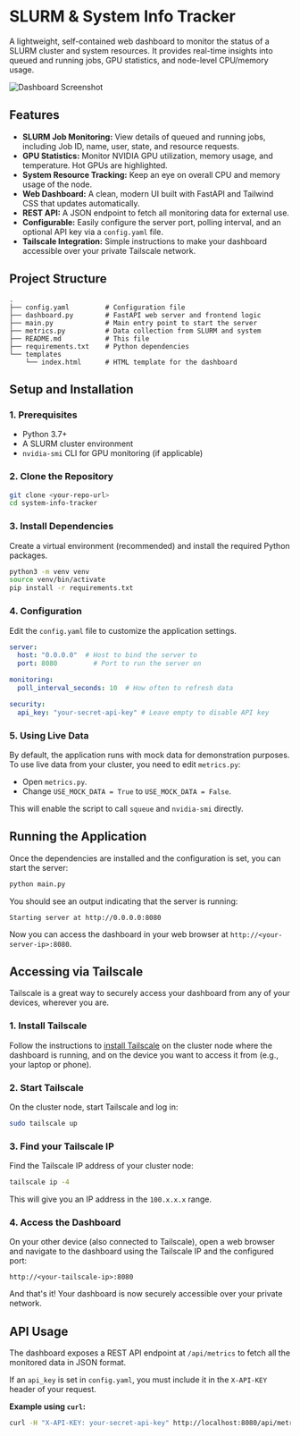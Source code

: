 # SLURM & System Info Tracker

A lightweight, self-contained web dashboard to monitor the status of a SLURM cluster and system resources. It provides real-time insights into queued and running jobs, GPU statistics, and node-level CPU/memory usage.

![Dashboard Screenshot](https://i.imgur.com/your-screenshot.png) <!--- This is a placeholder for a screenshot -->

## Features

- **SLURM Job Monitoring:** View details of queued and running jobs, including Job ID, name, user, state, and resource requests.
- **GPU Statistics:** Monitor NVIDIA GPU utilization, memory usage, and temperature. Hot GPUs are highlighted.
- **System Resource Tracking:** Keep an eye on overall CPU and memory usage of the node.
- **Web Dashboard:** A clean, modern UI built with FastAPI and Tailwind CSS that updates automatically.
- **REST API:** A JSON endpoint to fetch all monitoring data for external use.
- **Configurable:** Easily configure the server port, polling interval, and an optional API key via a `config.yaml` file.
- **Tailscale Integration:** Simple instructions to make your dashboard accessible over your private Tailscale network.

## Project Structure

```
.
├── config.yaml         # Configuration file
├── dashboard.py        # FastAPI web server and frontend logic
├── main.py             # Main entry point to start the server
├── metrics.py          # Data collection from SLURM and system
├── README.md           # This file
├── requirements.txt    # Python dependencies
└── templates
    └── index.html      # HTML template for the dashboard
```

## Setup and Installation

### 1. Prerequisites

- Python 3.7+
- A SLURM cluster environment
- `nvidia-smi` CLI for GPU monitoring (if applicable)

### 2. Clone the Repository

```bash
git clone <your-repo-url>
cd system-info-tracker
```

### 3. Install Dependencies

Create a virtual environment (recommended) and install the required Python packages.

```bash
python3 -m venv venv
source venv/bin/activate
pip install -r requirements.txt
```

### 4. Configuration

Edit the `config.yaml` file to customize the application settings.

```yaml
server:
  host: "0.0.0.0"  # Host to bind the server to
  port: 8080         # Port to run the server on

monitoring:
  poll_interval_seconds: 10  # How often to refresh data

security:
  api_key: "your-secret-api-key" # Leave empty to disable API key
```

### 5. Using Live Data

By default, the application runs with mock data for demonstration purposes. To use live data from your cluster, you need to edit `metrics.py`:

- Open `metrics.py`.
- Change `USE_MOCK_DATA = True` to `USE_MOCK_DATA = False`.

This will enable the script to call `squeue` and `nvidia-smi` directly.

## Running the Application

Once the dependencies are installed and the configuration is set, you can start the server:

```bash
python main.py
```

You should see an output indicating that the server is running:

```
Starting server at http://0.0.0.0:8080
```

Now you can access the dashboard in your web browser at `http://<your-server-ip>:8080`.

## Accessing via Tailscale

Tailscale is a great way to securely access your dashboard from any of your devices, wherever you are.

### 1. Install Tailscale

Follow the instructions to [install Tailscale](https://tailscale.com/download/) on the cluster node where the dashboard is running, and on the device you want to access it from (e.g., your laptop or phone).

### 2. Start Tailscale

On the cluster node, start Tailscale and log in:

```bash
sudo tailscale up
```

### 3. Find your Tailscale IP

Find the Tailscale IP address of your cluster node:

```bash
tailscale ip -4
```

This will give you an IP address in the `100.x.x.x` range.

### 4. Access the Dashboard

On your other device (also connected to Tailscale), open a web browser and navigate to the dashboard using the Tailscale IP and the configured port:

`http://<your-tailscale-ip>:8080`

And that's it! Your dashboard is now securely accessible over your private network.

## API Usage

The dashboard exposes a REST API endpoint at `/api/metrics` to fetch all the monitored data in JSON format.

If an `api_key` is set in `config.yaml`, you must include it in the `X-API-KEY` header of your request.

**Example using `curl`:**

```bash
curl -H "X-API-KEY: your-secret-api-key" http://localhost:8080/api/metrics
```
